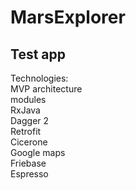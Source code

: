 # MarsExplorer
## Test app

Technologies:
<br/>MVP architecture
<br/>modules
<br/>RxJava
<br/>Dagger 2
<br/>Retrofit
<br/>Cicerone
<br/>Google maps
<br/>Friebase
<br/>Espresso
